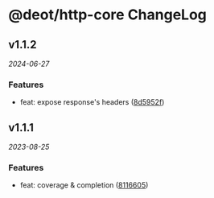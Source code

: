 # @deot/http-core ChangeLog

## v1.1.2

_2024-06-27_

### Features

- feat: expose response's headers ([8d5952f](https://github.com/deot/http/commit/8d5952fa329aa481478ed6dab8c643d0dc2370ad))

## v1.1.1

_2023-08-25_

### Features

- feat: coverage & completion ([8116605](https://github.com/deot/http/commit/8116605de886782fd96efe6be95f03c76233d8c1))
